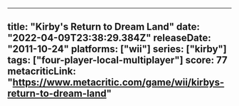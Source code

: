 
---
title: "Kirby's Return to Dream Land"
date: "2022-04-09T23:38:29.384Z"
releaseDate: "2011-10-24"
platforms: ["wii"]
series: ["kirby"]
tags: ["four-player-local-multiplayer"]
score: 77
metacriticLink: "https://www.metacritic.com/game/wii/kirbys-return-to-dream-land"
---
